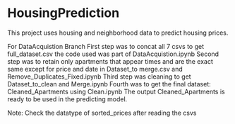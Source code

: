 # HousingPrediction
This project uses housing and neighborhood data to predict housing prices.


For DataAcquistion Branch
First step was to concat all 7 csvs to get full_dataset.csv the code used was part of DataAcquistion.ipynb
Second step was to retain only apartments that appear times and are the exact same except for price and date in Dataset_to merge.csv and Remove_Duplicates_Fixed.ipynb
Third step was cleaning to get Dataset_to_clean and Merge.ipynb
Fourth was to get the final dataset: Cleaned_Apartments using Clean.ipynb
The output Cleaned_Apartments is ready to be used in the predicting model. 

Note: Check the datatype of sorted_prices after reading the csvs
